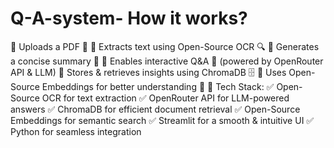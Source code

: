 # Q-A-system- How it works?
 📌 Uploads a PDF 📄
 📌 Extracts text using Open-Source OCR 🔍
 📌 Generates a concise summary 📑
 📌 Enables interactive Q&A 🤖 (powered by OpenRouter API & LLM)
 📌 Stores & retrieves insights using ChromaDB 🗄️
 📌 Uses Open-Source Embeddings for better understanding 🔡
🔹 Tech Stack:
 ✅ Open-Source OCR for text extraction
 ✅ OpenRouter API for LLM-powered answers
 ✅ ChromaDB for efficient document retrieval
 ✅ Open-Source Embeddings for semantic search
 ✅ Streamlit for a smooth & intuitive UI
 ✅ Python for seamless integration
